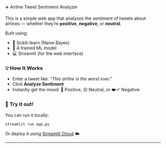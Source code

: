 ✈️ Airline Tweet Sentiment Analyzer

This is a simple web app that analyzes the sentiment of tweets about airlines — whether they’re **positive**, **negative**, or **neutral**.

Built using:

* 🧠 Scikit-learn (Naive Bayes)
* 💾 A trained ML model
* 💻 Streamlit (for the web interface)

### 💡 How It Works

* Enter a tweet like:
  *"This airline is the worst ever."*
* Click **Analyze Sentiment**
* Instantly get the mood: 💚 Positive, 🟡 Neutral, or ❤️‍🩹 Negative

### 🚀 Try it out!

You can run it locally:

```bash
streamlit run app.py
```

Or deploy it using [Streamlit Cloud](https://streamlit.io/cloud) 🌥️

---
